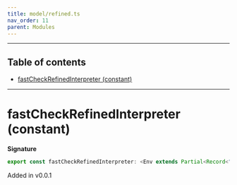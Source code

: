 ```yaml
---
title: model/refined.ts
nav_order: 11
parent: Modules
---
```


---

<h2 class="text-delta">Table of contents</h2>

- [fastCheckRefinedInterpreter (constant)](#fastcheckrefinedinterpreter-constant)

---

# fastCheckRefinedInterpreter (constant)

**Signature**

```ts
export const fastCheckRefinedInterpreter: <Env extends Partial<Record<"FastCheckURI", any>>>() => ModelAlgebraRefined1<"FastCheckURI", Env> = ...
```

Added in v0.0.1
